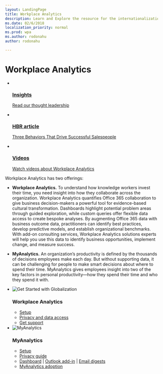 ```yaml
---
layout: LandingPage
title: Workplace Analytics
description: Learn and Explore the resource for the internationalization (globalization + localizability + localization) related topics.
ms.date: 02/6/2018
localization_priority: normal 
ms.prod: wpa
ms.author: rodonahu
author: rodonahu

---
```

# Workplace Analytics

<ul class="panelContent cardsY">
    <li>
        <a href="http://insights.office.com">
        <div class="cardSize">
            <div class="cardPadding">
                <div class="card">
                    <div class="cardImageOuter">
                        <div class="cardImage">
                            <img src="https://docs.microsoft.com/media/common/i_progressive.svg" alt="" />
                        </div>
                    </div>
                    <div class="cardText">
                        <h3>Insights</h3>
                        <p>Read our thought leadership</p>
                    </div>
                </div>
            </div>
        </div>
        </a>
    </li>
    <li>
        <a href="https://query.prod.cms.rt.microsoft.com/cms/api/am/binary/RWaEMx">
        <div class="cardSize">
            <div class="cardPadding">
                <div class="card">
                    <div class="cardImageOuter">
                        <div class="cardImage">
                            <img src="https://docs.microsoft.com/media/common/i_library.svg" alt="" />
                        </div>
                    </div>
                    <div class="cardText">
                        <h3>HBR article</h3>
                        <p>Three Behaviors That Drive Successful Salespeople </p>
                    </div>
                </div>
            </div>
        </div>
        </a>
    </li>
    <li>
        <a href="~/overview/videos.md">
        <div class="cardSize">
            <div class="cardPadding">
                <div class="card">
                    <div class="cardImageOuter">
                        <div class="cardImage">
                            <img src="https://docs.microsoft.com/media/common/i_video.svg" alt="" />
                        </div>
                    </div>
                    <div class="cardText">
                        <h3>Videos</h3>
                        <p>Watch videos about Workplace Analytics</p>
                    </div>
                </div>
            </div>
        </div>
        </a>
    </li>
</ul>

Workplace Analytics has two offerings:

- **Workplace Analytics.** To understand how knowledge workers invest their time, you need insight into how they collaborate across the organization. Workplace Analytics quantifies Office 365 collaboration to give business decision-makers a powerful tool for evidence-based cultural transformation. Dashboards highlight potential problem areas through guided exploration, while custom queries offer flexible data access to create bespoke analyses. By augmenting Office 365 data with business outcome data, practitioners can identify best practices, develop predictive models, and establish organizational benchmarks. With add-on consulting services, Workplace Analytics solutions experts will help you use this data to identify business opportunities, implement change, and measure success.

- **MyAnalytics.** An organization’s productivity is defined by the thousands of decisions employees make each day. But without supporting data, it can be challenging for people to make smart decisions about where to spend their time. MyAnalytics gives employees insight into two of the key factors in personal productivity—how they spend their time and who they spend it with.

<ul class="panelContent cardsA cols cols4">
    <li>
        <div class="cardSize">
            <div class="cardPadding">
                <div class="card">
                    <div class="cardImageOuter">
                        <div class="cardImage">
                            <img alt="Get Started with Globalization" src="https://docs.microsoft.com/media/common/i_get-started.svg">
                        </div>
                    </div>
                    <div class="cardText">
                        <h3>Workplace Analytics</h3>
                        <p></p>
                        <ul>
<a href="~/setup/set-up-workplace-analytics.md"><li>Setup</li></a>
<a href="~/privacy/privacy-and-data-access.md"><li>Privacy and data access</li></a>
<!--
<a href="~/overview/Architecture.md"><li>How it works</li></a>
-->
<a href="~/overview/getting-support.md"><li>Get support</li></a>
                        </ul>
                    </div>
                </div>
            </div>
        </div>
    </li>
    <li>
        <div class="cardSize">
            <div class="cardPadding">
                <div class="card">
                    <div class="cardImageOuter">
                        <div class="cardImage">
                            <img alt="MyAnalytics" src="https://docs.microsoft.com/media/common/i_api-reference.svg">
                        </div>
                    </div>
                    <div class="cardText">
                        <h3>MyAnalytics</h3>
                        <p></p>
                        <ul>
<li><a href="~/myanalytics/setup/Mya-setup-checklist.md">Setup</a></li>
<a href="~/myanalytics/overview/Privacy-Guide.md">     <li>Privacy guide</li></a>
<li><a href="~/myanalytics/use/dashboard.md">Dashboard</a> | <a href="~/myanalytics/use/add-in.md">Outlook add-in</a> | <a href="~/myanalytics/use/email-digests.md">Email digests</a>
<a href="~/myanalytics/use/mya-adoption/Adopt-myanalytics.md">     <li>MyAnalytics adoption</li></a>
</li>
                        </ul>
                    </div>
                </div>
            </div>
        </div>
    </li>
</ul>
